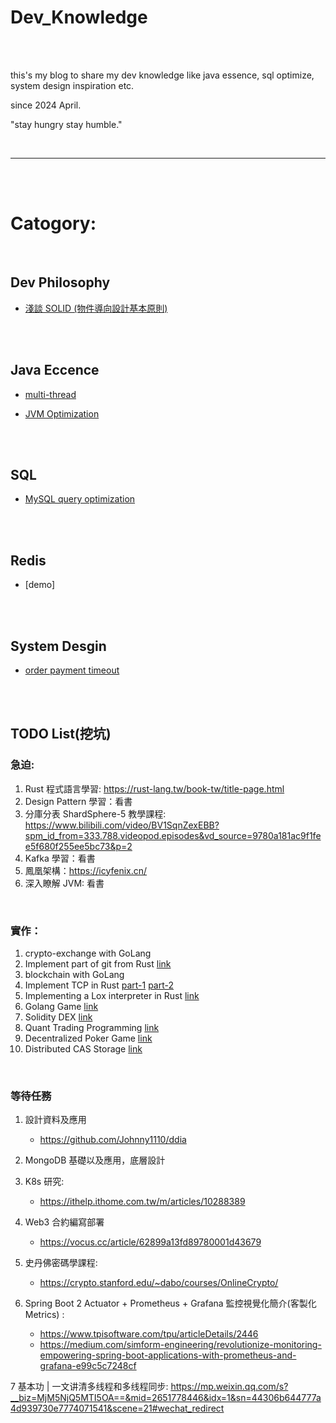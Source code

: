 # Dev_Knowledge

<br>
<br>

this's my blog to share my dev knowledge like java essence, sql optimize, system design inspiration etc.

since 2024 April.

"stay hungry stay humble."

<br>

---

<br>
<br>

# Catogory:

<br>

## Dev Philosophy

* [淺談 SOLID (物件導向設計基本原則)](dev_philosophy/solid/README.md)


<br>
<br>

## Java Eccence

 * [multi-thread](java/multi-thread)

 * [JVM Optimization](java/jvm)

<br>
<br>

## SQL

* [MySQL query optimization](sql/query-optimization/README.md)


<br>
<br>

## Redis

* [demo]

<br>
<br>

## System Desgin

* [order payment timeout](system/design/order-payment-timeout/README.md)

<br>
<br>

## TODO List(挖坑)


### 急迫:

1. Rust 程式語言學習: https://rust-lang.tw/book-tw/title-page.html
2. Design Pattern 學習：看書
3. 分庫分表 ShardSphere-5 教學課程: https://www.bilibili.com/video/BV1SqnZexEBB?spm_id_from=333.788.videopod.episodes&vd_source=9780a181ac9f1fee5f680f255ee5bc73&p=2
4. Kafka 學習：看書
5. 鳳凰架構：https://icyfenix.cn/
6. 深入瞭解 JVM: 看書

<br>

### 實作：

1. crypto-exchange with GoLang
2. Implement part of git from Rust [link](https://www.youtube.com/watch?v=u0VotuGzD_w)
3. blockchain with GoLang
4. Implement TCP in Rust [part-1](https://www.youtube.com/watch?v=bzja9fQWzdA) [part-2](https://www.youtube.com/watch?v=OCpt1I0MWXE)
5. Implementing a Lox interpreter in Rust [link](https://www.youtube.com/watch?v=mNOLaw-_Buc&t=1s)
6. Golang Game [link](https://www.youtube.com/watch?v=QrAZ_WlU93M&list=PL0xRBLFXXsP5pQmRnlJlBSrgQ-5IKDehz)
7. Solidity DEX [link](https://www.youtube.com/watch?v=Hk4aHmNOhf4&list=PL0xRBLFXXsP63_Bn386ch1HftnUMmowT-)
8. Quant Trading Programming [link](https://www.youtube.com/watch?v=n0SqZmEBWpk&list=PL0xRBLFXXsP6sG4IG1-gOfOCz5zAhsx5T)
9. Decentralized Poker Game [link](https://www.youtube.com/watch?v=Iw5Y_-vsGac&list=PL0xRBLFXXsP4AqkUr9XHdFJwfwN-dy9oS)
10. Distributed CAS Storage [link](https://www.youtube.com/watch?v=d_pVmR_0p0E&list=PL0xRBLFXXsP5NTAYbcHegUVhuBdUFffSN)

<br>

### 等待任務

1. 設計資料及應用
    * https://github.com/Johnny1110/ddia

2. MongoDB 基礎以及應用，底層設計

3. K8s 研究:
    * https://ithelp.ithome.com.tw/m/articles/10288389

4. Web3 合約編寫部署
    * https://vocus.cc/article/62899a13fd89780001d43679

5. 史丹佛密碼學課程:
    * https://crypto.stanford.edu/~dabo/courses/OnlineCrypto/

6. Spring Boot 2 Actuator + Prometheus + Grafana 監控視覺化簡介(客製化 Metrics) :
    * https://www.tpisoftware.com/tpu/articleDetails/2446
    * https://medium.com/simform-engineering/revolutionize-monitoring-empowering-spring-boot-applications-with-prometheus-and-grafana-e99c5c7248cf

7 基本功 | 一文讲清多线程和多线程同步: https://mp.weixin.qq.com/s?__biz=MjM5NjQ5MTI5OA==&mid=2651778446&idx=1&sn=44306b644777a4d939730e7774071541&scene=21#wechat_redirect


